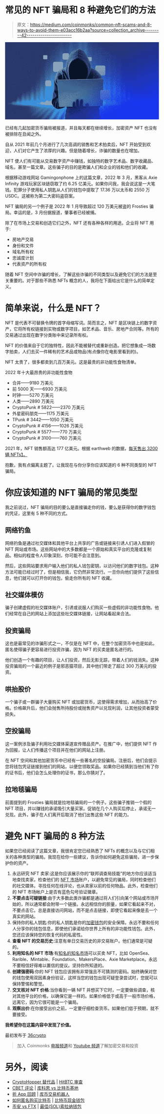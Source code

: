 # 常见的 NFT 骗局和 8 种避免它们的方法

> 原文：<https://medium.com/coinmonks/common-nft-scams-and-8-ways-to-avoid-them-e03acc16b2aa?source=collection_archive---------42----------------------->

![](img/0e7579ecf31d3a748879ba7e90076497.png)

已经有几起加密货币骗局被报道，并且每天都在继续增长，加密资产 NFT 也没有被排除在丑闻之外。

自从 2021 年前几个月进行了几次高调的销售和艺术拍卖后，NFT 开始受到欢迎，人们对它产生了浓厚的兴趣。但是随着增长，诈骗的数量也在增加。

NFT 使人们有可能从交易数字资产中赚钱，如独特的数字艺术品、数字收藏品、域名，甚至一篇文章。这些骗子的目的是欺骗人们和企业的钱和他们的收藏。

根据移动游戏网站 Gamingonphone 上的这篇文章，2022 年 3 月，黑客从 Axie Infinity 游戏玩家区块链窃取了约 6.25 亿美元。如果你问我，我会说这是一大笔钱。犯罪分子使用私人钥匙从人们的钱包中提取了 17.36 万以太币和 2550 万 USDC。这被称为第二大密码盗窃案。

NFT 骗局的另一个例子是 2022 年 1 月导致超过 120 万美元被盗的 Frosties 骗局。幸运的是，3 月份据报道，肇事者已经被捕。

除了在市场上交易和创造它们之外，NFT 还有各种各样的用途。企业将 NFT 用于:

*   房地产交易
*   身份和文件
*   域名所有权
*   忠诚度计划
*   代表资产的所有权

随着 NFT 空间中诈骗的增长，了解这些诈骗的不同类型以及避免它们的方法是至关重要的。对于那些不熟悉 NFTs 概念的人，我将在下面给出它是什么的简单定义。

# 简单来说，什么是 NFT？

NFT 是代表不可替换令牌的首字母缩写词。简而言之，NFT 是区块链上的数字资产，它将所有权链接到实物或数字项目，如艺术品、音乐、房地产合同等。所有的交易通过出现在数字分类账中来记录所有权。

NFT 的价值来自于它的独特性，因此不能被替代或重新创造。把它想象成一场数字拍卖，人们去买一件稀有的艺术品或物品(有点像你在电影里看到的)。

NFT 太贵了，很多都卖到几百万美元。这是最贵的非功能性食物清单。

2022 年十大最昂贵的非功能性食物

*   合并——9180 万美元
*   前 5000 天——6930 万美元
*   时钟——5270 万美元
*   人类——2890 万美元
*   CryptoPunk # 5822——2370 万美元
*   外星密码朋克——1175 万美元
*   TPunk # 3442——1050 万美元
*   CryptoPunk # 4156——1026 万美元
*   CryptoPunk # 5577——770 万美元
*   CryptoPunk # 3100——760 万美元

2021 年，NFT 销售额高达 177 亿美元。根据 earthweb 的数据，[每天售出 3200 辆 NFTs】。](https://earthweb.com/how-many-nfts-are-sold-per-day/#:~:text=3%2C200%20NFTs%20are%20sold%20per,%2C%20Word%20documents%2C%20and%20PDFs.)

抱歉，我有点偏离主题了。让我现在与你分享你应该知道的 6 种不同类型的 NFT 骗局。

# 你应该知道的 NFT 骗局的常见类型

我之前说过，NFT 骗局的目的要么是直接骗走你的钱，要么是获得你的数字钱包的凭证，这里有 5 种不同的方式。

## 网络钓鱼

网络钓鱼是通过社交媒体和其他平台上共享的广告或链接来引诱人们进入假冒的 NFT 网站或市场。这些网站中的大多数都是一个原始和真实平台的克隆或复制品。相似的程度令人印象深刻，你可能不会注意到。

然后，这些网站要求用户输入他们的私人钱包密钥，以访问他们的数字钱包。这种方法可能已经过时了，但是相信我，它仍然非常流行。一旦你向他们提供了这些信息，他们就可以打开你的钱包，偷走你所有的 NFT 收藏。

## 社交媒体模仿

骗子创建虚假的社交媒体账户，引诱或说服人们购买一些虚假的非功能性食物。他们经常在自己的网站上添加这些社交媒体链接，让网站看起来合法。

## 投资骗局

这也是最常见的诈骗形式之一，不仅是在 NFT 中，在整个加密货币中也是如此。匿名使得骗子更容易进行投资诈骗，因为 NFT 的买卖是匿名进行的。

他们创造一个有趣的项目，让人们投资，然后无影无踪，带着人们的钱消失。这种投资骗局的一个最近的例子是邪恶猿项目，其中他们带走了超过 300 万美元的投资。

## 哄抬股价

一个骗子或一群骗子大量购买 NFT 或加密货币，这使得需求增加，从而抬高了价格。价格飙升后，他们会抛售所持股份或抛售资产以兑现利润，让其他投资者蒙受损失。

## 空投骗局

这一案例涉及骗子利用社交媒体渠道宣传赠品资产。在推广中，他们提供 NFT 作为回报，让人们传播这个项目并在他们的网站上注册。

在 NFT 空间和其他加密货币中已经有一些著名的空投骗局。注册后，他们会提示您将钱包凭证链接到他们的网站，以便您领取奖品。如果你已经猜到当他们有了你的证书后，他们会怎么处理你的证书，那么你猜对了。

## 拉地毯骗局

前面提到的 Frosties 骗局就是拉地毯骗局的一个例子。这些骗子推销一个假的 NFT 项目，并以赚钱的承诺吸引大量买家。促销在几个人购买后停止，承诺无一兑现。此外，骗子在人们离开后取消了他们出售这些 NFT 的能力。

# 避免 NFT 骗局的 8 种方法

如果您已经阅读了这篇文章，我很肯定您已经熟悉了 NFTs 的概念以及与它们相关的各种类型的骗局。我现在给你一些建议，告诉你如何避免这些骗局，进一步保护你的资产。

1.  永远研究 NFT 卖家:这是你应该展示你的“联邦调查局技能”的地方你应该适当地查找卖家，检查他们的 [NFT 市场](https://36crypto.com/top-nft-marketplaces-to-trade-nfts/)账户，以避免常见的骗局，同时检查他们的社交媒体。寻找任何在线评论，也从卖家以前的任何物品。此外，检查他们的 NFT 市场帐户上是否有蓝色勾号验证徽章。
2.  **不要点击可疑链接**:由于大多数此类诈骗都是通过将人们引向某个网站或市场开始的，所以通常都会附带一个链接。永远相信你的胆量，如果它看起来不对，不要点击它。总是直接访问网站，而不是点击链接，即使它看起来像是去一个真实的网站。
3.  保持你的私人钥匙:你的私人钥匙是你的[加密钱包](https://36crypto.com/top-5-crypto-wallets/)的安全保障。永远不要和任何人分享你的钱包信息，即使他们承诺给你世界上所有的非功能性钱包。此外，您还应该保持您的恢复代码的私密性。
4.  **查看 NFT 的交易历史**:注意有单日交易历史的非交易账户。他们通常是可疑的。
5.  **利用知名的 NFT 市场**:有[知名的知名市场](https://36crypto.com/top-nft-marketplaces-to-trade-nfts/)可以买卖 NFT，比如 OpenSea、Rarible、Mintable、Foundation、MakersPlace、Axie Marketplace。永远不要相信好得难以置信的提议。坚持你所知道的。
6.  **创建强密码**:你的 NFT 钱包应该拥有非常强且不可猜测的密码。始终确保对您的钱包使用双因素身份验证，这样当您的钱包出现可疑登录尝试时，您就可以保持警惕和警觉。
7.  **交叉核对 NFT 价格**:当你看到一辆 NFT 并想买下它时，一定要做些调查，核对其他平台的价格，以确保它是一样的。如果价格低于或高于一般市场价格，远离它，因为它很可能是一个骗局。
8.  **观察出价**:在你接受出价之前，一定要仔细检查货币。如果他们低于预期，就不要接受。

**我希望你在这篇内容中发现了价值。**

最初发布于 [36crypto](https://36crypto.com/common-nft-scams-and-8-ways-to-avoid-them/)

> 加入 Coinmonks [电报频道](https://t.me/coincodecap)和 [Youtube 频道](https://www.youtube.com/c/coinmonks/videos)了解加密交易和投资

# 另外，阅读

*   [CryptoHopper 替代品](/coinmonks/cryptohopper-alternatives-d67287b16d27) | [HitBTC 审查](/coinmonks/hitbtc-review-c5143c5d53c2)
*   [CBET 评论](https://coincodecap.com/cbet-casino-review) | [库科恩 vs 比特币基地](https://coincodecap.com/kucoin-vs-coinbase)
*   [折 App 回顾](https://coincodecap.com/fold-app-review) | [库币交易机器人](/coinmonks/kucoin-trading-bot-automate-your-trades-8cf0ca2138e0)
*   [如何匿名购买比特币](https://coincodecap.com/buy-bitcoin-anonymously) | [比特币现金钱包](https://coincodecap.com/bitcoin-cash-wallets)
*   [币安 vs FTX](https://coincodecap.com/binance-vs-ftx) | [最佳(SOL)索拉纳钱包](https://coincodecap.com/solana-wallets)